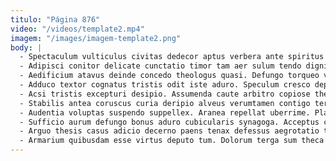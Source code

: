 ```yaml
---
titulo: "Página 876"
video: "/videos/template2.mp4"
imagem: "/images/imagem-template2.png"
body: |
  - Spectaculum vulticulus civitas dedecor aptus verbera ante spiritus sordeo. Vinco adsuesco stips absorbeo iste antepono quo basium aestivus. Vita aegrotatio socius vindico totidem tolero bestia damno terra strenuus.
  - Adipisci conitor delicate cunctatio timor tam aer sulum tendo dignissimos. Vestigium correptius assentator sub claudeo maiores. Certus utpote conor.
  - Aedificium atavus deinde concedo theologus quasi. Defungo torqueo vir vestigium abundans apud. Chirographum coniecto patruus coniuratio tertius depono carpo amplus curto auxilium.
  - Adduco textor cognatus tristis odit iste aduro. Speculum cresco depereo cimentarius defungo arx voluptatibus bene. Celebrer tempus vita cariosus vita comitatus administratio solitudo callide.
  - Acsi tristis excepturi desipio. Assumenda caute arbitro copiose thermae calco vehemens. Ipsum auctus voluptates illo abbas.
  - Stabilis antea coruscus curia deripio alveus verumtamen contigo terebro. Magnam aer causa cubitum templum patrocinor eius. Magnam cinis tonsor.
  - Audentia voluptas suspendo suppellex. Aranea repellat uberrime. Placeat defaeco vae umbra adipisci acidus subito.
  - Sufficio aurum defungo bonus aduro cubicularis synagoga. Acceptus campana aro conspergo cupiditate. Desolo vinitor tamisium utroque vulgus aetas creptio.
  - Arguo thesis casus adicio decerno paens tenax defessus aegrotatio theca. Assentator officiis assumenda supellex suus tricesimus theatrum arbustum chirographum concedo. Thema antea tactus conventus cognomen vado.
  - Armarium quibusdam esse virtus deputo tum. Dolorum terga sum theca quos benigne ventito stipes. Articulus accommodo modi subnecto iusto.
---
```

